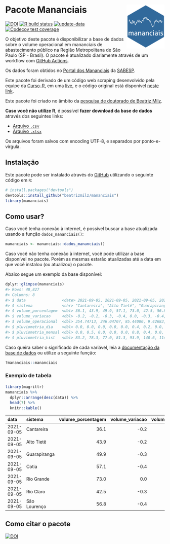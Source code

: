 
<!-- README.md is generated from README.Rmd. Please edit that file -->

# Pacote Mananciais <img src="man/figures/hexlogo.png" align="right" width = "120px"/>

<!-- badges: start -->

[![DOI](https://zenodo.org/badge/DOI/10.5281/zenodo.4733056.svg)](https://doi.org/10.5281/zenodo.4733056)
[![R build
status](https://github.com/beatrizmilz/mananciais/workflows/R-CMD-check/badge.svg)](https://github.com/beatrizmilz/mananciais/actions)
[![update-data](https://github.com/beatrizmilz/mananciais/actions/workflows/2-update_data.yaml/badge.svg)](https://github.com/beatrizmilz/mananciais/actions/workflows/2-update_data.yaml)
[![Codecov test
coverage](https://codecov.io/gh/beatrizmilz/mananciais/branch/master/graph/badge.svg)](https://codecov.io/gh/beatrizmilz/mananciais?branch=master)
<!-- badges: end -->

O objetivo deste pacote é disponibilizar a base de dados sobre o volume
operacional em mananciais de abastecimento público na Região
Metropolitana de São Paulo (SP - Brasil). O pacote é atualizado
diariamente através de um workflow com [GitHub
Actions](https://github.com/beatrizmilz/mananciais/actions).

Os dados foram obtidos no [Portal dos
Mananciais](http://mananciais.sabesp.com.br/Situacao) da
[SABESP](http://site.sabesp.com.br/site/Default.aspx).

Este pacote foi derivado de um código web scraping desenvolvido pela
equipe da [Curso-R](https://www.curso-r.com/), em uma
[live](https://youtu.be/jvZIxrMmOcQ), e o código original está
disponível [neste
link](https://github.com/curso-r/lives/blob/master/drafts/20200730_scraper_sabesp.R).

Este pacote foi criado no âmbito da [pesquisa de doutorado de Beatriz
Milz](https://beatrizmilz.github.io/tese/).

**Caso você não utilize R**, é possível **fazer download da base de
dados** através dos seguintes links:

  - [Arquivo
    `.csv`](https://github.com/beatrizmilz/mananciais/raw/master/inst/extdata/mananciais.csv)
  - [Arquivo
    `.xlsx`](https://github.com/beatrizmilz/mananciais/blob/master/inst/extdata/mananciais.xlsx?raw=true)

Os arquivos foram salvos com encoding UTF-8, e separados por
ponto-e-vírgula.

## Instalação

Este pacote pode ser instalado através do [GitHub](https://github.com/)
utilizando o seguinte código em `R`:

``` r
# install.packages("devtools")
devtools::install_github("beatrizmilz/mananciais")
library(mananciais)
```

## Como usar?

Caso você tenha conexão à internet, é possível buscar a base atualizada
usando a função `dados_mananciais()`:

``` r
mananciais <- mananciais::dados_mananciais() 
```

Caso você não tenha conexão à internet, você pode utilizar a base
disponível no pacote. Porém as mesmas estarão atualizadas até a data em
que você instalou (ou atualizou) o pacote.

Abaixo segue um exemplo da base disponível:

``` r
dplyr::glimpse(mananciais)
#> Rows: 48,827
#> Columns: 8
#> $ data                <date> 2021-09-05, 2021-09-05, 2021-09-05, 2021-09-05, 2…
#> $ sistema             <chr> "Cantareira", "Alto Tietê", "Guarapiranga", "Cotia…
#> $ volume_porcentagem  <dbl> 36.1, 43.9, 49.9, 57.1, 73.0, 42.5, 56.8, 36.3, 44…
#> $ volume_variacao     <dbl> -0.2, -0.2, -0.3, -0.4, 0.0, -0.3, -0.4, -0.3, -0.…
#> $ volume_operacional  <dbl> 354.74713, 246.04707, 85.44080, 9.42683, 81.88386,…
#> $ pluviometria_dia    <dbl> 0.0, 0.0, 0.0, 0.0, 0.0, 0.4, 0.2, 0.0, 0.1, 0.0, …
#> $ pluviometria_mensal <dbl> 0.0, 0.5, 0.0, 0.0, 0.0, 0.8, 0.4, 0.0, 0.5, 0.0, …
#> $ pluviometria_hist   <dbl> 83.2, 78.3, 77.0, 81.3, 93.9, 140.6, 114.0, 83.2, …
```

Caso queira saber o significado de cada variável, leia a [documentação
da base de
dados](https://beatrizmilz.github.io/mananciais/reference/mananciais.html)
ou utilize a seguinte função:

``` r
?mananciais::mananciais
```

### Exemplo de tabela

``` r
library(magrittr)
mananciais %>% 
  dplyr::arrange(desc(data)) %>% 
  head(7) %>%
  knitr::kable()
```

| data       | sistema      | volume\_porcentagem | volume\_variacao | volume\_operacional | pluviometria\_dia | pluviometria\_mensal | pluviometria\_hist |
| :--------- | :----------- | ------------------: | ---------------: | ------------------: | ----------------: | -------------------: | -----------------: |
| 2021-09-05 | Cantareira   |                36.1 |            \-0.2 |           354.74713 |               0.0 |                  0.0 |               83.2 |
| 2021-09-05 | Alto Tietê   |                43.9 |            \-0.2 |           246.04707 |               0.0 |                  0.5 |               78.3 |
| 2021-09-05 | Guarapiranga |                49.9 |            \-0.3 |            85.44080 |               0.0 |                  0.0 |               77.0 |
| 2021-09-05 | Cotia        |                57.1 |            \-0.4 |             9.42683 |               0.0 |                  0.0 |               81.3 |
| 2021-09-05 | Rio Grande   |                73.0 |              0.0 |            81.88386 |               0.0 |                  0.0 |               93.9 |
| 2021-09-05 | Rio Claro    |                42.5 |            \-0.3 |             5.80270 |               0.4 |                  0.8 |              140.6 |
| 2021-09-05 | São Lourenço |                56.8 |            \-0.4 |            50.44097 |               0.2 |                  0.4 |              114.0 |

## Como citar o pacote

[![DOI](https://zenodo.org/badge/DOI/10.5281/zenodo.4733056.svg)](https://doi.org/10.5281/zenodo.4733056)
